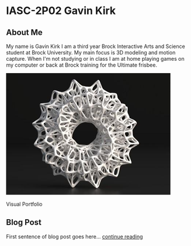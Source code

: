 # IASC-2P02  Gavin Kirk



## About Me

My name is Gavin Kirk I am a third year Brock Interactive Arts and Science student at Brock University. My main focus is 3D modeling and motion capture. When I'm not studying or in class I am at home playing games on my computer or back at Brock training for the Ultimate frisbee.

![](Images/3Dart.jpg)

Visual Portfolio

[](https://gk14jj.wixsite.com/portfolio)

## Blog Post

First sentence of blog post goes here... [continue reading](blog.md)


